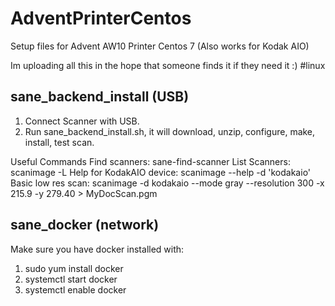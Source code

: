 # AdventPrinterCentos

Setup files for Advent AW10 Printer Centos 7
(Also works for Kodak AIO)

Im uploading all this in the hope that someone finds it if they need it :)
#linux

sane_backend_install (USB)
-----------------------------

1. Connect Scanner with USB.
2. Run sane_backend_install.sh, it will download, unzip, configure, make, install, test scan.

Useful Commands
Find scanners: sane-find-scanner
List Scanners: scanimage -L
Help for KodakAIO device: scanimage --help -d 'kodakaio'
Basic low res scan:  scanimage -d kodakaio --mode gray --resolution 300 -x 215.9 -y 279.40 > MyDocScan.pgm
      
sane_docker (network)
--------------------

Make sure you have docker installed with:
1. sudo yum install docker
2. systemctl start docker
3. systemctl enable docker


